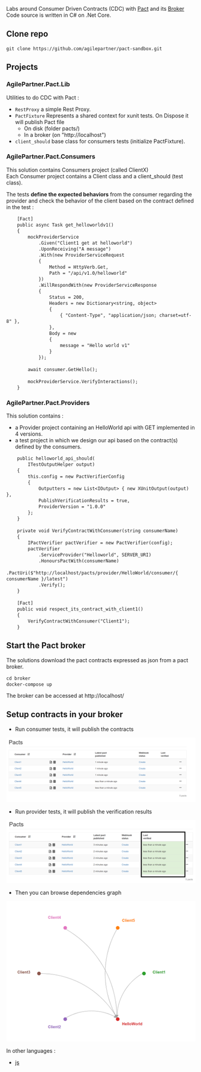 Labs around Consumer Driven Contracts (CDC) with [Pact](https://docs.pact.io/) and its [Broker](https://github.com/pact-foundation/pact_broker)  
Code source is written in C# on .Net Core.

## Clone repo

```
git clone https://github.com/agilepartner/pact-sandbox.git
```

## Projects

### AgilePartner.Pact.Lib
Utilities to do CDC with Pact :
* ``RestProxy`` a simple Rest Proxy.
* ``PactFixture`` Represents a shared context for xunit tests. On Dispose it will publish Pact file
    * On disk (folder pacts/)
    * In a broker (on "http://localhost")
* ``client_should`` base class for consumers tests (initialize PactFixture).

### AgilePartner.Pact.Consumers
This solution contains Consumers project (called ClientX)  
Each Consumer project contains a Client class and a client_should (test class).

The tests **define the expected behaviors** from the consumer regarding the provider and check the behavior of the client based on the contract defined in the test :

```CSharp
    [Fact]
    public async Task get_helloworldv1()
    {
        mockProviderService
            .Given("Client1 get at helloworld")
            .UponReceiving("A message")
            .With(new ProviderServiceRequest
            {
                Method = HttpVerb.Get,
                Path = "/api/v1.0/helloworld"
            })
            .WillRespondWith(new ProviderServiceResponse
            {
                Status = 200,
                Headers = new Dictionary<string, object>
                {
                    { "Content-Type", "application/json; charset=utf-8" },
                },
                Body = new
                {
                    message = "Hello world v1"
                }
            });

        await consumer.GetHello();

        mockProviderService.VerifyInteractions();
    }
```

### AgilePartner.Pact.Providers
This solution contains :
* a Provider project containing an HelloWorld api with GET implemented in 4 versions.
* a test project in which we design our api based on the contract(s) defined by the consumers.

```CSharp
    public helloworld_api_should(
        ITestOutputHelper output)
    {
        this.config = new PactVerifierConfig
        {
            Outputters = new List<IOutput> { new XUnitOutput(output) },
            PublishVerificationResults = true,
            ProviderVersion = "1.0.0"
        };
    }

    private void VerifyContractWithConsumer(string consumerName)
    {
        IPactVerifier pactVerifier = new PactVerifier(config);
        pactVerifier
            .ServiceProvider("Helloworld", SERVER_URI)
            .HonoursPactWith(consumerName)
            .PactUri($"http://localhost/pacts/provider/HelloWorld/consumer/{ consumerName }/latest")
            .Verify();
    }

    [Fact]
    public void respect_its_contract_with_client1()
    {
        VerifyContractWithConsumer("Client1");
    }
```

## Start the Pact broker

The solutions download the pact contracts expressed as json from a pact broker.

```
cd broker
docker-compose up
```
The broker can be accessed at http://localhost/

## Setup contracts in your broker
* Run consumer tests, it will publish the contracts

![contracts](images/contracts-1.png)

* Run provider tests, it will publish the verification results

![verification results](images/contracts-2.png)

* Then you can browse dependencies graph

![dependencies graph](images/graph.png)

In other languages :
* [js](https://github.com/lucasmajerowicz/pact-node-example/blob/master/app/client/spec/PostServiceClient.spec.js)
